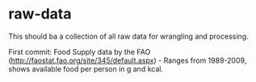 raw-data
========

This should ba a collection of all raw data for wrangling and processing.

First commit: Food Supply data by the FAO (http://faostat.fao.org/site/345/default.aspx) - Ranges from 1989-2009, shows available food per person in g and kcal.
